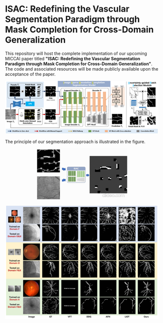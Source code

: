 # ISAC: Redefining the Vascular Segmentation Paradigm through Mask Completion for Cross-Domain Generalization

This repository will host the complete implementation of our upcoming MICCAI paper titled **"ISAC: Redefining the Vascular Segmentation Paradigm through Mask Completion for Cross-Domain Generalization"**. The code and associated resources will be made publicly available upon the acceptance of the paper.

![ISAC Pipeline](assets/Fig1.jpg)

The principle of our segmentation approach is illustrated in the figure.

<center>
  <img src="assets/GIF1.gif" width="60%" />
</center>

![ISAC Pipeline](assets/Fig3.jpg)
